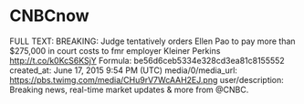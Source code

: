 # CNBCnow

FULL TEXT: BREAKING: Judge tentatively orders Ellen Pao to pay more than $275,000 in court costs to fmr employer Kleiner Perkins http://t.co/k0KcS6KSjY
Formula: be56d6ceb5334e328cd3ea81c8155552
created_at: June 17, 2015 9:54 PM (UTC)
media/0/media_url: https://pbs.twimg.com/media/CHu9rV7WcAAH2EJ.png
user/description: Breaking news, real-time market updates & more from @CNBC.